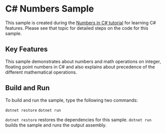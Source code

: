 C# Numbers Sample
================

This sample is created during the [Numbers in C# tutorial](https://docs.microsoft.com/dotnet/csharp/tutorials/intro-to-csharp/numbers-in-csharp-local)
for learning C# features. Please see that topic for detailed steps on the code
for this sample.

Key Features
------------

This sample demonstrates about numbers and math operations on integer, floating point numbers in C# and also explains about precedence of the different mathematical operations.

Build and Run
-------------

To build and run the sample, type the following two commands:

`dotnet restore`
`dotnet run`

`dotnet restore` restores the dependencies for this sample.
`dotnet run` builds the sample and runs the output assembly.
